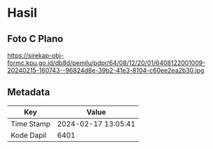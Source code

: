 # Hasil

## Foto C Plano

https://sirekap-obj-formc.kpu.go.id/db8d/pemilu/pdpr/64/08/12/20/01/6408122001009-20240215-160743--96824d8e-39b2-41e3-8104-c60ee2ea2b30.jpg


## Metadata

| Key        | Value               |
| ---------- | ------------------- |
| Time Stamp | 2024-02-17 13:05:41 |
| Kode Dapil | 6401                |



